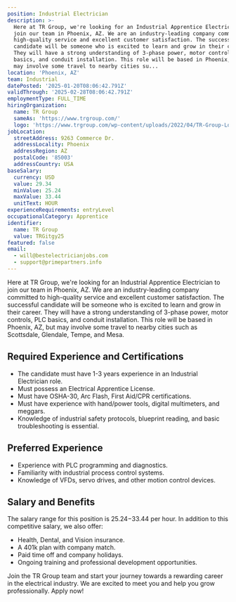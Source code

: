 ```yaml
---
position: Industrial Electrician
description: >-
  Here at TR Group, we're looking for an Industrial Apprentice Electrician to
  join our team in Phoenix, AZ. We are an industry-leading company committed to
  high-quality service and excellent customer satisfaction. The successful
  candidate will be someone who is excited to learn and grow in their career.
  They will have a strong understanding of 3-phase power, motor controls, PLC
  basics, and conduit installation. This role will be based in Phoenix, AZ, but
  may involve some travel to nearby cities su...
location: 'Phoenix, AZ'
team: Industrial
datePosted: '2025-01-20T08:06:42.791Z'
validThrough: '2025-02-28T08:06:42.791Z'
employmentType: FULL_TIME
hiringOrganization:
  name: TR Group
  sameAs: 'https://www.trgroup.com/'
  logo: 'https://www.trgroup.com/wp-content/uploads/2022/04/TR-Group-Logo.png'
jobLocation:
  streetAddress: 9263 Commerce Dr.
  addressLocality: Phoenix
  addressRegion: AZ
  postalCode: '85003'
  addressCountry: USA
baseSalary:
  currency: USD
  value: 29.34
  minValue: 25.24
  maxValue: 33.44
  unitText: HOUR
experienceRequirements: entryLevel
occupationalCategory: Apprentice
identifier:
  name: TR Group
  value: TRGitgy25
featured: false
email:
  - will@bestelectricianjobs.com
  - support@primepartners.info
---
```




Here at TR Group, we're looking for an Industrial Apprentice Electrician to join our team in Phoenix, AZ. We are an industry-leading company committed to high-quality service and excellent customer satisfaction. The successful candidate will be someone who is excited to learn and grow in their career. They will have a strong understanding of 3-phase power, motor controls, PLC basics, and conduit installation. This role will be based in Phoenix, AZ, but may involve some travel to nearby cities such as Scottsdale, Glendale, Tempe, and Mesa.

## Required Experience and Certifications

- The candidate must have 1-3 years experience in an Industrial Electrician role.
- Must possess an Electrical Apprentice License.
- Must have OSHA-30, Arc Flash, First Aid/CPR certifications.
- Must have experience with hand/power tools, digital multimeters, and meggars.
- Knowledge of industrial safety protocols, blueprint reading, and basic troubleshooting is essential.

## Preferred Experience

- Experience with PLC programming and diagnostics.
- Familiarity with industrial process control systems.
- Knowledge of VFDs, servo drives, and other motion control devices.

## Salary and Benefits

The salary range for this position is $25.24-$33.44 per hour. In addition to this competitive salary, we also offer:

- Health, Dental, and Vision insurance.
- A 401k plan with company match.
- Paid time off and company holidays.
- Ongoing training and professional development opportunities.

Join the TR Group team and start your journey towards a rewarding career in the electrical industry. We are excited to meet you and help you grow professionally. Apply now!
